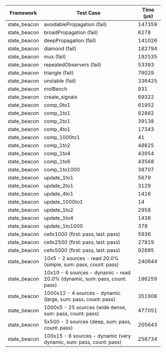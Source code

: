 | Framework | Test Case | Time (μs) |
| --- | --- | --- |
| state_beacon | avoidablePropagation (fail) | 147359 |
| state_beacon | broadPropagation (fail) | 6278 |
| state_beacon | deepPropagation (fail) | 141026 |
| state_beacon | diamond (fail) | 182794 |
| state_beacon | mux (fail) | 192535 |
| state_beacon | repeatedObservers (fail) | 53393 |
| state_beacon | triangle (fail) | 76029 |
| state_beacon | unstable (fail) | 336425 |
| state_beacon | molBench | 931 |
| state_beacon | create_signals | 69322 |
| state_beacon | comp_0to1 | 61952 |
| state_beacon | comp_1to1 | 62862 |
| state_beacon | comp_2to1 | 39138 |
| state_beacon | comp_4to1 | 17343 |
| state_beacon | comp_1000to1 | 41 |
| state_beacon | comp_1to2 | 48625 |
| state_beacon | comp_1to4 | 43954 |
| state_beacon | comp_1to8 | 43568 |
| state_beacon | comp_1to1000 | 38707 |
| state_beacon | update_1to1 | 5679 |
| state_beacon | update_2to1 | 3129 |
| state_beacon | update_4to1 | 1416 |
| state_beacon | update_1000to1 | 14 |
| state_beacon | update_1to2 | 2958 |
| state_beacon | update_1to4 | 1438 |
| state_beacon | update_1to1000 | 378 |
| state_beacon | cellx1000 (first: pass, last: pass) | 5936 |
| state_beacon | cellx2500 (first: pass, last: pass) | 27819 |
| state_beacon | cellx5000 (first: pass, last: pass) | 92685 |
| state_beacon | 10x5 - 2 sources - read 20.0% (simple, sum: pass, count: pass) | 240644 |
| state_beacon | 10x10 - 6 sources - dynamic - read 20.0% (dynamic, sum: pass, count: pass) | 196259 |
| state_beacon | 1000x12 - 4 sources - dynamic (large, sum: pass, count: pass) | 351906 |
| state_beacon | 1000x5 - 25 sources (wide dense, sum: pass, count: pass) | 477051 |
| state_beacon | 5x500 - 3 sources (deep, sum: pass, count: pass) | 205643 |
| state_beacon | 100x15 - 6 sources - dynamic (very dynamic, sum: pass, count: pass) | 256734 |
